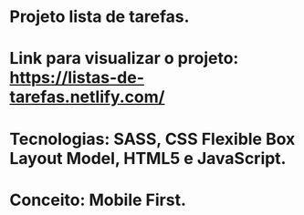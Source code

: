 # Projeto lista de tarefas.
# Link para visualizar o projeto: https://listas-de-tarefas.netlify.com/
# Tecnologias: SASS, CSS Flexible Box Layout Model, HTML5 e JavaScript.
# Conceito: Mobile First.
